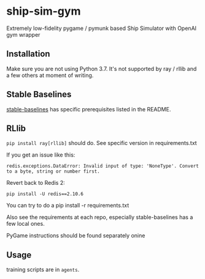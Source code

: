 # ship-sim-gym

Extremely low-fidelity pygame / pymunk based Ship Simulator with OpenAI gym wrapper

## Installation

Make sure you are not using Python 3.7. It's not supported by ray / rllib and a few others at moment of writing.

## Stable Baselines

[stable-baselines](https://github.com/hill-a/stable-baselines) has specific prerequisites listed in the README.

## RLlib 

`pip install ray[rllib]` should do. See specific version in requirements.txt

If you get an issue like this:

```
redis.exceptions.DataError: Invalid input of type: 'NoneType'. Convert to a byte, string or number first.
```

Revert back to Redis 2:

`pip install -U redis==2.10.6`

You can try to do a pip install -r requirements.txt

Also see the requirements at each repo, especially stable-baselines has a few local ones.

PyGame instructions should be found separately onine

## Usage

training scripts are in `agents`.